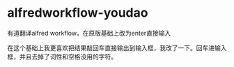 # alfredworkflow-youdao
有道翻译alfred workflow，在原版基础上改为enter直接输入

在这个基础上我更喜欢把结果敲回车直接输出到输入框，我改了一下。回车进输入框，并且去掉了词性和空格没用的字符。
